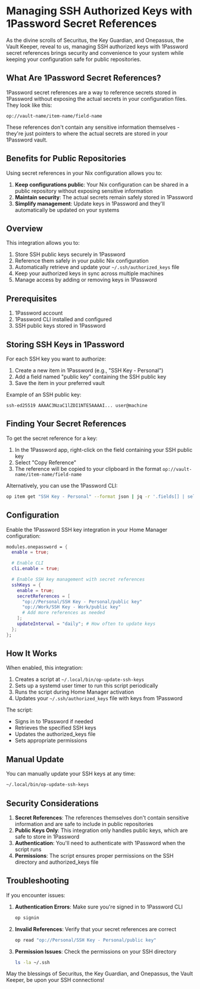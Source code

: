 # Managing SSH Authorized Keys with 1Password Secret References

As the divine scrolls of Securitus, the Key Guardian, and Onepassus, the Vault Keeper, reveal to us, managing SSH authorized keys with 1Password secret references brings security and convenience to your system while keeping your configuration safe for public repositories.

## What Are 1Password Secret References?

1Password secret references are a way to reference secrets stored in 1Password without exposing the actual secrets in your configuration files. They look like this:

```
op://vault-name/item-name/field-name
```

These references don't contain any sensitive information themselves - they're just pointers to where the actual secrets are stored in your 1Password vault.

## Benefits for Public Repositories

Using secret references in your Nix configuration allows you to:

1. **Keep configurations public**: Your Nix configuration can be shared in a public repository without exposing sensitive information
2. **Maintain security**: The actual secrets remain safely stored in 1Password
3. **Simplify management**: Update keys in 1Password and they'll automatically be updated on your systems

## Overview

This integration allows you to:

1. Store SSH public keys securely in 1Password
2. Reference them safely in your public Nix configuration
3. Automatically retrieve and update your `~/.ssh/authorized_keys` file
4. Keep your authorized keys in sync across multiple machines
5. Manage access by adding or removing keys in 1Password

## Prerequisites

1. 1Password account
2. 1Password CLI installed and configured
3. SSH public keys stored in 1Password

## Storing SSH Keys in 1Password

For each SSH key you want to authorize:

1. Create a new item in 1Password (e.g., "SSH Key - Personal")
2. Add a field named "public key" containing the SSH public key
3. Save the item in your preferred vault

Example of an SSH public key:
```
ssh-ed25519 AAAAC3NzaC1lZDI1NTE5AAAAI... user@machine
```

## Finding Your Secret References

To get the secret reference for a key:

1. In the 1Password app, right-click on the field containing your SSH public key
2. Select "Copy Reference"
3. The reference will be copied to your clipboard in the format `op://vault-name/item-name/field-name`

Alternatively, you can use the 1Password CLI:
```bash
op item get "SSH Key - Personal" --format json | jq -r '.fields[] | select(.label == "public key") | .reference'
```

## Configuration

Enable the 1Password SSH key integration in your Home Manager configuration:

```nix
modules.onepassword = {
  enable = true;

  # Enable CLI
  cli.enable = true;

  # Enable SSH key management with secret references
  sshKeys = {
    enable = true;
    secretReferences = [
      "op://Personal/SSH Key - Personal/public key"
      "op://Work/SSH Key - Work/public key"
      # Add more references as needed
    ];
    updateInterval = "daily"; # How often to update keys
  };
};
```

## How It Works

When enabled, this integration:

1. Creates a script at `~/.local/bin/op-update-ssh-keys`
2. Sets up a systemd user timer to run this script periodically
3. Runs the script during Home Manager activation
4. Updates your `~/.ssh/authorized_keys` file with keys from 1Password

The script:
- Signs in to 1Password if needed
- Retrieves the specified SSH keys
- Updates the authorized_keys file
- Sets appropriate permissions

## Manual Update

You can manually update your SSH keys at any time:

```bash
~/.local/bin/op-update-ssh-keys
```

## Security Considerations

1. **Secret References**: The references themselves don't contain sensitive information and are safe to include in public repositories
2. **Public Keys Only**: This integration only handles public keys, which are safe to store in 1Password
3. **Authentication**: You'll need to authenticate with 1Password when the script runs
4. **Permissions**: The script ensures proper permissions on the SSH directory and authorized_keys file

## Troubleshooting

If you encounter issues:

1. **Authentication Errors**: Make sure you're signed in to 1Password CLI
   ```bash
   op signin
   ```

2. **Invalid References**: Verify that your secret references are correct
   ```bash
   op read "op://Personal/SSH Key - Personal/public key"
   ```

3. **Permission Issues**: Check the permissions on your SSH directory
   ```bash
   ls -la ~/.ssh
   ```

May the blessings of Securitus, the Key Guardian, and Onepassus, the Vault Keeper, be upon your SSH connections!
